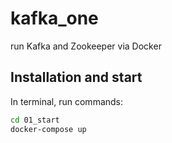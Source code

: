 # kafka_one
run Kafka and Zookeeper via Docker

## Installation and start
In terminal, run commands:
```bash
cd 01_start
docker-compose up
```

